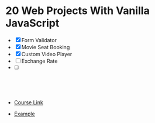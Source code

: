 # 20 Web Projects With Vanilla JavaScript

- [x] Form Validator
- [x] Movie Seat Booking
- [x] Custom Video Player
- [ ] Exchange Rate
- [ ]

<br><br><br>

- [Course Link](https://www.udemy.com/course/web-projects-with-vanilla-javascript/)

- [Example](https://vanillawebprojects.com/)
